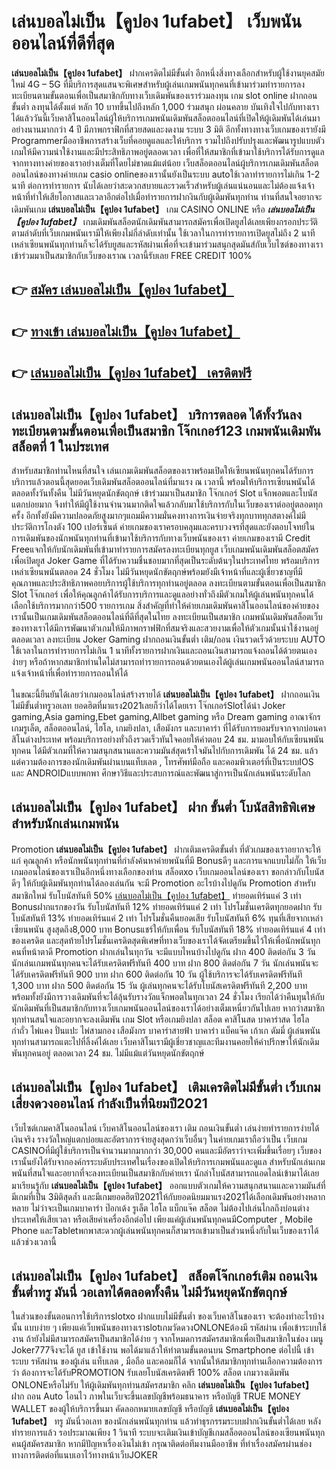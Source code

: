 # เล่นบอลไม่เป็น【คูปอง 1ufabet】  เว็บพนันออนไลน์ที่ดีที่สุด

**เล่นบอลไม่เป็น【คูปอง 1ufabet】** ฝากเครดิตไม่มีขั้นต่ำ  อีกหนึ่งสิ่งทางเลือกสำหรับผู้ใช้งานยุคสมัยใหม่ 4G – 5G ที่มีบริการสุดแสนจะพิเศษสำหรับผู้เล่นเกมพนันทุกคนที่เข้ามาร่วมทำรายการลงทะเบียนตามขั้นตอนเพื่อเป็นสมาชิกกับทางเว็บเดิมพันของเราร่วมลงทุน เกม slot online ฝากถอนขั้นต่ำ ลงทุนได้ตั้งแต่ หลัก 10 บาทขึ้นไปถึงหลัก 1,000 ร่วมสนุก ผ่อนคลาย บันเทิงใจไปกับทางเราได้แล้ววันนี้เว็บคาสิโนออนไลน์ผู้ให้บริการเกมพนันเดิมพันสล็อตออนไลน์ที่เปิดให้ผู้เดิมพันได้เล่นมาอย่างนานมากกว่า 4 ปี มีภาพกราฟิกที่สวยสดและงดงาม ระบบ 3 มิติ
อีกทั้งทางทางเว็บเกมของเรายังมี Programmerมืออาชีพการสร้างเว็บที่คอยดูแลและให้บริการ  รวมไปถึงปรับปรุงและพัฒนารูปแบบตัวเกมให้มีความน่าใช้งานและมีประสิทธิภาพอยู่ตลอดเวลา เพื่อที่ให้สมาชิกที่เข้ามาใช้บริการได้รับการดูแลจากทางทางค่ายของเราอย่างเต็มที่โดยไม่ขาดแม้แต่น้อย เว็บสล็อตออนไลน์ผู้บริการเกมเดิมพันสล็อตออนไลน์ของทางค่ายเกม casio onlineของเรานั้นยังเป็นระบบ autoใช้เวลาทำรายการไม่เกิน 1-2 นาที ต่อการทำรายการ นับได้เลยว่าสะดวกสบายและรวดเร็วสำหรับผู้เล่นแน่นอนและไม่ต้องแจ้งเจ้าหน้าที่ทำให้เสียโอกาสและเวลาอีกต่อไปเมื่อทำรายการฝากงินกับผู้เดิมพันทุกท่าน
ท่านที่สนใจอยากจะเดิมพันเกม **เล่นบอลไม่เป็น【คูปอง 1ufabet】** เกม CASINO ONLINE หรือ ***เล่นบอลไม่เป็น【คูปอง 1ufabet】*** เกมเดิมพันสล็อตนักเดิมพันสามารถสมัครเพื่อเปิดยูสได้เลยเพียงกรอกประวัติตามลำดับที่เว็บเกมพนันเรามีให้เพียงไม่กี่ลำดับเท่านั้น ใช้เวลาในการทำรายการเปิดยูสไม่ถึง 2 นาทีเหล่าเซียนพนันทุกท่านก็จะได้รับยูสและรหัสผ่านเพื่อที่จะเข้ามาร่วมสนุกสุดมันส์กับเว็บไซต์ของทางเราเข้าร่วมมาเป็นสมาชิกกับเว็บของเราณ เวลานี้รับเลย FREE CREDIT 100%

## 👉 [สมัคร เล่นบอลไม่เป็น【คูปอง 1ufabet】](https://archa888.com/)
## 👉 [ทางเข้า เล่นบอลไม่เป็น【คูปอง 1ufabet】](https://archa888.com/)
## 👉 [เล่นบอลไม่เป็น【คูปอง 1ufabet】 เครดิตฟรี](https://archa888.com/)

## เล่นบอลไม่เป็น【คูปอง 1ufabet】 บริการตลอด ได้ทั้งวันลงทะเบียนตามขั้นตอนเพื่อเป็นสมาชิก โจ๊กเกอร์123 เกมพนันเดิมพันสล็อตที่ 1 ในประเทศ

สำหรับสมาชิกท่านไหนที่สนใจ เล่นเกมเดิมพันสล็อตของเราพร้อมเปิดให้เซียนพนันทุกคนได้รับการบริการแล้วตอนนี้สุดยอดเว็บเดิมพันสล็อตออนไลน์ที่มาแรง ณ เวลานี้ พร้อมให้บริการเซียนพนันได้ตลอดทั้งวันทั้งคืน ไม่มีวันหยุดนักขัตฤกษ์ เข้าร่วมมาเป็นสมาชิก โจ๊กเกอร์ Slot แจ็กพอตและโบนัสแตกบ่อยมาก จึงทำให้มีผู้ใช้งานจำนวนมากติดใจแล้วกลับมาใช้บริการกับในเว็บของเราต่ออยู่ตลอดทุกครั้ง อีกทั้งยังมีความปลอดภัยสูงมากๆแถมมีความมั่นคงทางการเงินจ่ายจริงทุกบาททุกสตางค์ไม่มีประวัติการโกงตัง 100 เปอร์เซ็นต์ ค่ายเกมของเราครอบคลุมและครบวงจรที่สุดและยังตอบโจทย์ในการเดิมพันของนักพนันทุกท่านที่เข้ามาใช้บริการกับทางเว็บพนันของเรา
ค่ายเกมของเรามี Credit Freeแจกให้กับนักเดิมพันที่เข้ามาทำรายการสมัครลงทะเบียนทุกยูส เว็บเกมพนันเดิมพันสล็อตสมัครเพื่อเปิดยูส Joker Game ที่ได้รับความชื่นชอบมากที่สุดเป็นระดับต้นๆในประเทศไทย พร้อมบริการเหล่าเซียนพนันตลอด 24 ชั่วโมง ไม่มีวันหยุดนักขัตฤกษ์พร้อมยังมีเจ้าหน้าที่และผู้เชี่ยวชาญที่มีคุณภาพและประสิทธิภาพคอยบริการผู้ใช้บริการทุกท่านอยู่ตลอด ลงทะเบียนตามขั้นตอนเพื่อเป็นสมาชิก Slot โจ๊กเกอร์ เพื่อให้คุณลูกค้าได้รับการบริการและดูแลอย่างทั่วถึงมีตัวเกมให้ผู้เล่นพนันทุกคนได้เลือกใช้บริการมากกว่า500 รายการเกม
สิ่งสำคัญที่ทำให้ค่ายเกมเดิมพันคาสิโนออนไลน์ของค่ายของเรานั้นเป็นเกมเดิมพันสล็อตออนไลน์ที่ดีที่สุดในไทย ลงทะเบียนเป็นสมาชิก  เกมพนันเดิมพันสล็อตเว็บของทางเราได้มีการพัฒนาตัวเกมให้มีภาพกราฟฟิกที่สมจริงและสวยงามเพื่อให้ตัวเกมนั้นน่าใช้งานอยู่ตลอดเวลา ลงทะเบียน Joker Gaming ฝากถอนเงินขั้นต่ำ เติม/ถอน เงินรวดเร็วด้วยระบบ AUTO ใช้เวลาในการทำรายการไม่เกิน 1 นาทีทั้งรายการฝากเงินและถอนเงินสามารถแจ้งถอนได้ด้วยตนเองง่ายๆ หรือถ้าหากสมาชิกท่านใดไม่สามารถทำรายการถอนด้วยตนเองได้ผู้เล่นเกมพนันออนไลน์สามารถแจ้งเจ้าหน้าที่เพื่อทำรายการถอนให้ได้

ในขณะนี้ยืนยันได้เลยว่าเกมออนไลน์สร้างรายได้ **เล่นบอลไม่เป็น【คูปอง 1ufabet】** ฝากถอนเงิน ไม่มีขั้นต่ำทรูวอเลท ยอดฮิตที่มาแรง2021เลยก็ว่าได้โดยเรา โจ๊กเกอร์Slotได้นำ  Joker gaming,Asia gaming,Ebet gaming,Allbet gaming หรือ Dream gaming อาณาจักรเกมรูเล็ต, สล็อตออนไลน์, ไฮโล, เกมยิงปลา, เสือมังกร และบาคาร่า ที่ได้รับการยอมรับจากจากบ่อนคาสิโนต่างประเทศ พร้อมบริการอย่างทั่วถึงรวดเร็วทันใจคอยให้คำตอบ 24 ชม. มามอบให้กับเซียนพนันทุกคน ได้มีตัวเกมที่ให้ความสนุกสนานและความมันส์สุดเร้าใจมันไปกับการเดิมพัน ได้ 24 ชม. แล้วแต่ความต้องการของนักเดิมพันผ่านบนแท็บเลต , โทรศัพท์มือถือ และคอมพิวเตอร์ที่เป็นระบบIOS และ ANDROIDแบบพกพา ศึกษาวิธีและประสบการณ์และพัฒนาสู่การเป็นนักเล่นพนันระดับโลก

## เล่นบอลไม่เป็น【คูปอง 1ufabet】 ฝาก ขั้นต่ำ โบนัสสิทธิพิเศษสำหรับนักเล่นเกมพนัน

 Promotion  **เล่นบอลไม่เป็น【คูปอง 1ufabet】** ฝากเติมเครดิตขั้นต่ำ ที่ตัวเกมของเราอยากจะให้แก่  คุณลูกค้า หรือนักพนันทุกท่านที่กำลังค้นหาค่ายพนันที่มี Bonusดีๆ และการแจกแบบไม่กั๊ก ให้เว็บเกมออนไลน์ของเราเป็นอีกหนึ่งทางเลือกของท่าน สล็อตxo เว็บเกมออนไลน์ของเรา ขอกล่าวกับโบนัสดีๆ ให้กับผู้เดิมพันทุกท่านได้ลองเล่นกัน จะมี Promotion อะไรบ้างไปดูกัน
 Promotion สำหรับสมาชิกใหม่ รับโบนัสทันที 50% [เล่นบอลไม่เป็น【คูปอง 1ufabet】](https://archa888.com/) ทำยอดเทิร์นแค่ 3 เท่า
Bonusฝากแรกของวัน รับโบนัสทันที 12% ทำยอดเทิร์นแค่ 2 เท่า
โปรโมชั่นเครดิตทุกยอดฝาก รับโบนัสทันที 13% ทำยอดเทิร์นแค่ 2 เท่า
โปรโมชั่นคืนยอดเสีย รับโบนัสทันที 6% ทุนที่เสียจากเหล่าเซียนพนัน สูงสุดถึง8,000 บาท
Bonusแชร์ให้กับเพื่อน รับโบนัสทันที 18% ทำยอดเทิร์นแค่ 4 เท่าของเครดิต
และสุดท้ายโปรโมชั่นเครดิตสุดพิเศษที่ทางเว็บของเราได้จัดเตรียมขึ้นไว้ให้เพื่อนักพนันทุกคนที่หน้าตาดี  Promotion ฝากเล่นในทุกวัน จะมีแบบไหนบ้างไปดูกัน
ฝาก 400 ติดต่อกัน 3 วัน นักเล่นเกมพนันทุกคนจะได้รับเครดิตฟรีทันที 400 บาท
ฝาก 800 ติดต่อกัน 7 วัน นักเล่นพนันจะได้รับเครดิตฟรีทันที 900 บาท
ฝาก 600 ติดต่อกัน 10 วัน ผู้ใช้บริการจะได้รับเครดิตฟรีทันที 1,300 บาท
ฝาก 500 ติดต่อกัน 15 วัน ผู้เล่นทุกคนจะได้รับโบนัสเครดิตฟรีทันที 2,200 บาท
พร้อมทั้งยังมีการวางเดิมพันที่จะได้ลุ้นรับรางวัลแจ็กพอตในทุกเวลา 24 ชั่วโมง เรียกได้ว่าคืนทุนให้กับนักเดิมพันที่เป็นสมาชิกกับทางเว็บเกมพนันออนไลน์ของเราได้อย่างเต็มเหนี่ยวกันไปเลย หากว่าสมาชิกทุกท่านสนใจและอยากจะลงเดิมพัน เกม Slot หรือเกมยิงปลา สล็อต คาสิโนสด บาคาร่าสด ไฮโล กำถั่ว ไพ่แคง ปั่นแปะ ไพ่สามกอง เสือมังกร บาคาร่าสายฟ้า บาคาร่า แบ็คแจ๊ค เก้าเก ดัมมี่ ผู้เล่นพนันทุกท่านสามารถแตะไปที่ลิ้งค์ได้เลย เว็บคาสิโนเรามีผู้เชี่ยวชาญและทีมงานคอยให้คำปรึกษาให้นักเดิมพันทุกคนอยู่ ตลอดเวลา 24 ชม. ไม่มีแม้แต่วันหยุดนักขัตฤกษ์

## เล่นบอลไม่เป็น【คูปอง 1ufabet】 เติมเครดิตไม่มีขั้นต่ำ  เว็บเกมเสี่ยงดวงออนไลน์ กำลังเป็นที่นิยมปี2021

เว็บไซต์เกมคาสิโนออนไลน์ เว็บคาสิโนออนไลน์ของเรา เติม ถอนเงินขั้นต่ำ เล่นง่ายทำรายการง่ายได้เงินจริง รางวัลใหญ่แตกบ่อยและอัตราการจ่ายสูงสุดกว่าเว็บอื่นๆ ในค่ายเกมเราถือว่าเป็น เว็บเกม CASINOที่มีผู้ใช้บริการเป็นจำนวนมากมากกว่า 30,000 คนและมีอัตราว่าจะเพิ่มขึ้นเรื่อยๆ เว็บของเรานั้นยังได้รับจากองค์กรระบดับประเทศในเรื่องของเปิดให้บริการเกมพนันและดูแล สำหรับนักเล่นเกมพนันที่สนใจและอยากที่จะลงทะเบียนเป็นสมาชิกกับค่ายเรา นักล่าโบนัสสามารถแอดไลน์เข้ามาได้เลย
	มาเรียนรู้กับ **เล่นบอลไม่เป็น【คูปอง 1ufabet】** ออกแบบตัวเกมให้ความสนุกสนานและความมันส์ที่มีเกมที่เป็น 3มิติสุดล้ำ และมีเกมยอดฮิตปี2021ให้กับยอดนิยมมาแรง2021ได้เลือกเดิมพันอย่างหลากหลาย  ไม่ว่าจะเป็นเกมบาคาร่า ป๊อกเด้ง รูเล็ต ไฮโล แบ็กแจ๊ค สล็อต ไม่ต้องไปเล่นไกลถึงบ่อนต่างประเทศให้เสียเวลา หรือเสียค่าเครื่องอีกต่อไป เพียงแค่ผู้เล่นพนันทุกคนมีComputer , Mobile Phone และTabletพกพาสะดวกผู้เล่นพนันทุกคนก็สามารถเข้ามาเป็นส่วนหนึ่งกับในเว็บของเราได้แล้วช่วงเวลานี้

## เล่นบอลไม่เป็น【คูปอง 1ufabet】 สล็อตโจ๊กเกอร์เติม ถอนเงินขั้นต่ำทรู มันนี่ วอเลทได้ตลอดทั้งคืน ไม่มีวันหยุดนักขัตฤกษ์

ในส่วนของขั้นตอนการใช้บริการslotxo ฝากแบบไม่มีขั้นต่ำ ของเว็บคาสิโนของเรา จะต้องทำอะไรบ้างนั้น แบบง่าย ๆ เพียงแค่เว็บพนันของทางเราslotเกมวัดดวงONLONEต้องมี รหัสผ่าน เพื่อเข้าระบบใช้งาน ถ้ายังไม่มีสามารถสมัครเป็นสมาชิกได้ง่าย ๆ จากโหมดการสมัครสมาชิกเพื่อเป็นสมาชิกในช่อง เมนู Joker777จึงจะได้ ยูส เข้าใช้งาน พอได้มาแล้วให้ทำตามขั้นตอนบน Smartphone  ต่อไปนี้
เข้าระบบ รหัสผ่าน  ของผู้เล่น แท็บเลต , มือถือ และคอมก็ได้
จากนั้นให้สมาชิกทุกท่านเลือกความต้องการว่า ต้องการจะได้รับPROMOTION รับเลยโบนัสเครดิตฟรี 100% สล็อต เกมวางเดิมพัน ONLONEหรือไม่รับ
ให้ผู้เดิมพันทุกท่านสมัครสมาชิก คลิก **เล่นบอลไม่เป็น【คูปอง 1ufabet】** ฝาก ถอน Auto โอนไว ภาพในเว็บจะขึ้นเลขบัญชีพร้อมธนาคาร หรือบัญชี TRUE MONEY WALLET ของผู้ให้บริการขึ้นมา
คัดลอกหมายเลขบัญชี หรือบัญชี **เล่นบอลไม่เป็น【คูปอง 1ufabet】** ทรู มันนี่วอเลท ของนักเล่นพนันทุกท่าน แล้วทำธุรกรรมระบบฝากเงินขั้นต่ำได้เลย
หลังทำรายการแล้ว รอประมาณเพียง 1 วินาที ระบบจะเติมเงินเข้าบัญชีเกมสล็อตออนไลน์ของเซียนพนันทุกคนผู้สมัครสมาชิก
หากมีปัญหาเรื่องเงินไม่เข้า กรุณาติดต่อทีมงานมืออาชีพ ที่ทำเรื่องสมัครผ่านช่องทางการติดต่อที่แนบเอาไว้ทางหน้าเว็บJOKER


